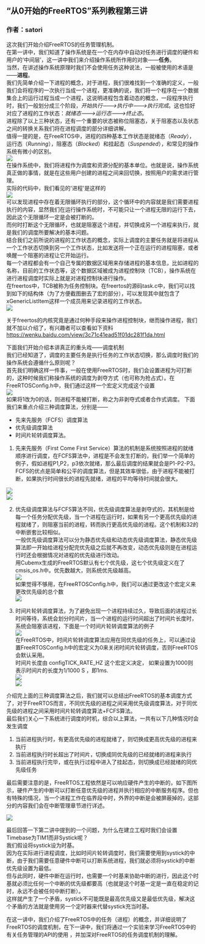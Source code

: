 ## “从0开始的FreeRTOS”系列教程第三讲

### 作者：satori
这次我们开始介绍FreeRTOS的任务管理机制。</br>
在第一讲中，我们知道了操作系统是在一个在内存中自动对任务进行调度的硬件和用户的‘中间层’，这一讲中我们来介绍操作系统所作用的对象——**任务**。</br>
当然，在讲述操作系统原理时我们不会使用任务这种说法，一般被使用的术语是——**进程**。</br>
我们先简单介绍一下进程的概念，对于进程，我们很难找到一个准确的定义，一般我们会将程序的一次执行当成一个进程，更准确的说，我们将一个程序在一个数据集合上的运行过程当成一个进程，这说明进程包含着动态的概念，一段程序执行时，我们一般划分成三个阶段，*开始执行--->执行中--->执行完成*。这也恰好对应了进程的工作状态：*就绪态--->运行态--->终止态*。</br>
进程除了以上三种状态，还有一个重要的状态被称位阻塞态，关于阻塞态以及状态之间的转换关系我们将在进程调度的部分详细讲解。</br>
值得一提的是，在FreeRTOS中，进程的四种基本工作状态是就绪态（*Ready*），运行态（*Running*），阻塞态（*Blocked*）和挂起态（*Suspended*），和常见的操作系统有微小的区别。</br>
![](../pic/lesson3_1.png)</br>
在操作系统中，我们将进程作为调度和资源分配的基本单位。也就是说，操作系统真正做的事情，就是在这些用户创建的进程之间来回切换，按照用户的需求进行管理。</br>
实际的代码中，我们看见的'进程'是这样的</br>
![](../pic/lesson3_2.png)</br>
可以发现进程中存在着无限循环执行的部分，这个循环中的内容就是我们需要进程执行的内容，显然我们在运行操作系统时，不可能只让一个进程无限的运行下去，因此这个无限循环一定是会被打断的。</br>
而何时打断这个无限循环，也就是阻塞这个进程，并切换成另一个进程来执行，就是我们的调度所要解决的基本问题。</br>
结合我们之前所说的进程的工作状态的概念，实际上调度的主要任务就是将进程从一个工作状态切换到另一个工作状态，比如发送将一个正在运行的进程阻塞，或者唤醒一个阻塞的进程让它开始运行。</br>
每一个进程都会有一个自己专属的数据区域用来存储进程的基本信息，比如进程的名称，目前的工作状态等，这个数据区域被成为进程控制块（TCB），操作系统在进行进程调度时实际上就是对进程控制块进行操作。</br>
在freertos中，TCB被称为任务控制块。在freertos的源码task.c中，我们可以找到如下的结构体（为了方便截图删去了宏的部分），可以发现其中就包含了xGenericListItem这样一个成员用来记录进程的工作状态。</br>
![](../pic/lesson3_3.png)</br>

关于freertos的内核究竟是通过何种手段来操作进程控制块，继而操作进程，我们就不加以介绍了，有兴趣者可以查看如下资料</br>
https://wenku.baidu.com/view/3c71c41ead51f01dc281f1da.html

下面我们开始介绍本讲真正的重头戏——调度机制</br>
我们已经知道了，调度的主要任务是执行任务的工作状态切换，那么调度时我们的操作系统会遵循什么原则呢？</br>
首先我们明确这样一件事，一般在使用FreeRTOS时，我们会设置进程为可打断的，这种时候我们称操作系统的调度为剥夺方式（也可称为抢占式）。在FreeRTOSConfig.h中，我们通过这样一个宏定义完成这个设置</br>
![](../pic/lesson3_4.png)</br>
如果将1改为0的话，则进程不能被打断，称之为非剥夺式或者合作式调度。
下面我们来重点介绍三种调度算法，分别是——
* 先来先服务（FCFS）调度算法
* 优先级调度算法
* 时间片轮转调度算法。

1. 先来先服务（First Come First Service）算法的机制是系统按照进程的就绪顺序进行调度，在FCFS算法中，进程是不会发生打断的，我们举一个简单的例子，假如进程P1,P2，p3依次就绪，那么最后调度的结果就会是P1-P2-P3。FCFS的优点是简单和公平的调度算法，但是其效率很低，由于进程不能被打断，如果执行时间很长的进程先就绪，进程的平均等待时间就会很大。

![](../pic/lesson3_5.png)</br>
![](../pic/lesson3_6.png)</br>

2. 优先级调度算法与FCFS算法不同，优先级调度算法是剥夺式的，其机制是给每一个任务分配优先级，当一个进程在运行时，如果有另一个更高优先级的进程就绪了，则阻塞当前的进程，转而执行更高优先级的进程。这个机制和32的中断嵌套比较相似。</br>
一般优先级调度算法可以分为静态优先级和动态优先级调度算法，静态优先级算法即一开始给进程分配完优先级之后就不再改变，动态优先级则是在进程运行时还会根据情况对进程的优先级进行改动。</br>
用Cubemx生成的FreeRTOS默认有七个优先级，这七个优先级定义在了cmsis_os.h中。优先数越大，则系统优先级越高。</br>
![](../pic/lesson3_7.png)</br>
如果觉得不够用，在FreeRTOSConfig.h中，我们可以通过更改这个宏定义来更改优先级的总个数</br>
![](../pic/lesson3_8.png)</br>

3. 时间片轮转调度算法，为了避免出现一个进程持续过久，导致后面的进程过长时间等待，系统会划分时间片，当一个进程的运行时间超出了时间片长度时，系统会阻塞该进程，下面是一个时间片轮转调度算法的例子</br>
![](../pic/lesson3_9.png)</br>
在FreeRTOS中，时间片轮转调度算法应用在同优先级的任务上，可以通过设置FreeRTOSConfig.h中的宏定义为0来关闭时间片轮转调度，否则FreeRTOS会默认采用。</br>
时间片长度由 configTICK_RATE_HZ 这个宏定义决定， 如果设置为1000则 表示时间片的长度为1/1000 S ，即1ms.</br>
![](../pic/lesson3_10.png)</br>
![](../pic/lesson3_11.png)</br>


介绍完上面的三种调度算法之后，我们就可以总结出FreeRTOS的基本调度方式了，对于FreeRTOS而言，不同优先级的进程之间采用优先级调度算法，对于同优先级的进程之间采用时间片轮转调度算法+FCFS算法。</br>
最后我们关心一下系统进行调度的时机，综合以上算法，一共有以下几种情况时会发生调度</br>
1. 当前进程执行时，有更高优先级的进程就绪了，则切换成更高优先级的进程来执行
2. 当前进程执行时长超出了时间片，切换成同优先级的已经就绪的进程来执行
3. 当前进程执行完毕，或在执行过程中进入了挂起态，则切换成已经就绪的同优先级任务

最后需要注意的是，FreeRTOS工程依然是可以响应硬件产生的中断的，如下图所示，硬件产生的中断可以打断任意优先级的进程并执行相应的中断服务程序。但也有特殊的情况，当一个进程工作在临界段中时，外界的中断是会被屏蔽掉的，这部分的内容我们会在中断管理章节进行详述。</br>

![](../pic/lesson3_12.png)</br>

最后回答一下第二讲中提到的一个问题，为什么在建立工程时我们会设置Timebase为TIM1而非Systick呢？</br>
我们假设将systick设为时基。</br>
因为在实际进行进程调度，比如时间片轮转调度时，我们需要使用到systick的中断，由于我们需要任意硬件中断可以打断系统进程，我们就必须将systick的中断优先级设置为最低。</br>
但与此同时，硬件中断在运行时，也需要一个时基来协助中断的进行，因此这个时基就必须比任何一个中断的优先级都要高（也就是这个时基一定是一直在稳定的记时，永远不会被任何中断打断）。</br>
这样就产生了一个矛盾，systick不可能既是最高优先级又是最低优先级，解决这个矛盾的方法就是使用另一个定时器来代替systick充当时基。</br>

在这一讲中，我们介绍了FreeRTOS中的任务（进程）的概念，并详细说明了FreeRTOS的调度机制，在下一讲中，我们将通过一个实验来学习FreeRTOS中的有关任务管理的API的使用 ，并加深对FreeRTOS的任务调度机制的理解。</br>

